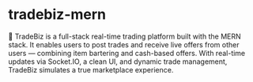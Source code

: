 # tradebiz-mern
💼 TradeBiz is a full-stack real-time trading platform built with the MERN stack.   It enables users to post trades and receive live offers from other users — combining item bartering and cash-based offers.   With real-time updates via Socket.IO, a clean UI, and dynamic trade management, TradeBiz simulates a true marketplace experience.
